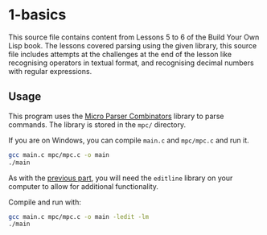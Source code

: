 # 1-basics

This source file contains content from Lessons 5 to 6 of the Build Your Own Lisp book. The lessons covered parsing using the given library, this source file includes attempts at the challenges at the end of the lesson like recognising operators in textual format, and recognising decimal numbers with regular expressions.

## Usage
This program uses the [Micro Parser Combinators](https://github.com/orangeduck/mpc) library to parse commands. The library is stored in the `mpc/` directory.

If you are on Windows, you can compile `main.c` and `mpc/mpc.c` and run it.
```bash
gcc main.c mpc/mpc.c -o main
./main
```

As with the [previous part](https://github.com/Rye123/build-your-own-lisp/tree/main/1-basics), you will need the `editline` library on your computer to allow for additional functionality.

Compile and run with:
```bash
gcc main.c mpc/mpc.c -o main -ledit -lm
./main
```
